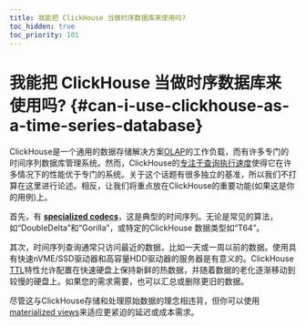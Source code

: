 ```yaml
---
title: 我能把 ClickHouse 当做时序数据库来使用吗?
toc_hidden: true
toc_priority: 101
---
```


# 我能把 ClickHouse 当做时序数据库来使用吗? {#can-i-use-clickhouse-as-a-time-series-database}

ClickHouse是一个通用的数据存储解决方案[OLAP](../../faq/general/olap.md)的工作负载，而有许多专门的时间序列数据库管理系统。然而，ClickHouse的[专注于查询执行速度](../../faq/general/why-clickhouse-is-so-fast.md)使得它在许多情况下的性能优于专门的系统。关于这个话题有很多独立的基准，所以我们不打算在这里进行论述。相反，让我们将重点放在ClickHouse的重要功能(如果这是你的用例)上。



首先，有 **[specialized codecs](../../sql-reference/statements/create/table.md#create-query-specialized-codecs)**，这是典型的时间序列。无论是常见的算法，如“DoubleDelta”和“Gorilla”，或特定的ClickHouse 数据类型如“T64”。



其次，时间序列查询通常只访问最近的数据，比如一天或一周以前的数据。使用具有快速nVME/SSD驱动器和高容量HDD驱动器的服务器是有意义的。ClickHouse [TTL](../../engines/table-engines/mergetree-family/mergetree.md#table_engine-mergetree-multiple-volumes)特性允许配置在快速硬盘上保持新鲜的热数据，并随着数据的老化逐渐移动到较慢的硬盘上。如果您的需求需要，也可以汇总或删除更旧的数据。



尽管这与ClickHouse存储和处理原始数据的理念相违背，但你可以使用[materialized views](../../sql-reference/statements/create/view.md)来适应更紧迫的延迟或成本需求。